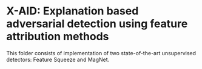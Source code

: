 # X-AID: Explanation based adversarial detection using feature attribution methods 

This folder consists of implementation of two state-of-the-art unsupervised detectors: Feature Squeeze and MagNet. 